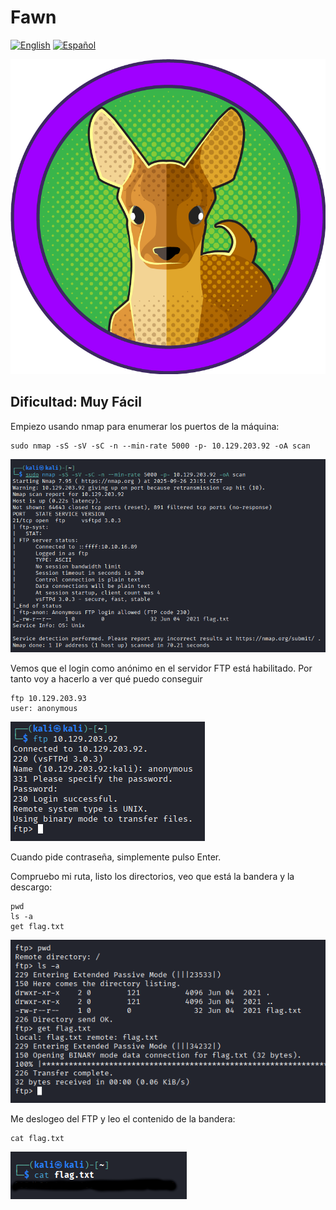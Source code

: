 # Fawn
[![English](https://img.shields.io/badge/English-blue.svg)](README.md) [![Español](https://img.shields.io/badge/Español-green.svg)](README.es.md)

![logo](img/logo.png)

## Dificultad: Muy Fácil

Empiezo usando nmap para enumerar los puertos de la máquina:

```
sudo nmap -sS -sV -sC -n --min-rate 5000 -p- 10.129.203.92 -oA scan
```

![nmap](img/1.png)

Vemos que el login como anónimo en el servidor FTP está habilitado. Por tanto voy a hacerlo a ver qué puedo conseguir

```
ftp 10.129.203.93
user: anonymous
```

![login FTP](img/2.png)

Cuando pide contraseña, simplemente pulso Enter.

Compruebo mi ruta, listo los directorios, veo que está la bandera y la descargo:

```
pwd
ls -a
get flag.txt
```

![Obtener la Flag](img/3.png)

Me deslogeo del FTP y leo el contenido de la bandera:

```
cat flag.txt
```

![flag](img/4.png)